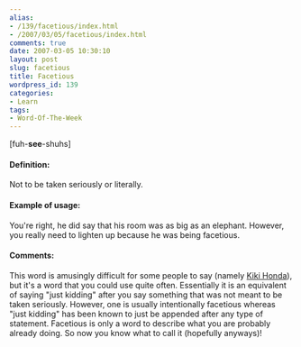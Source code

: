 ```yaml
---
alias:
- /139/facetious/index.html
- /2007/03/05/facetious/index.html
comments: true
date: 2007-03-05 10:30:10
layout: post
slug: facetious
title: Facetious
wordpress_id: 139
categories:
- Learn
tags:
- Word-Of-The-Week
---
```


[fuh-**see**-shuhs]  



#### Definition:


Not to be taken seriously or literally.



#### Example of usage:


You're right, he did say that his room was as big as an elephant.  However, you really need to lighten up because he was being facetious.



#### Comments:


This word is amusingly difficult for some people to say (namely [Kiki Honda](http://www.xanga.com/godschild1427)), but it's a word that you could use quite often.  Essentially it is an equivalent of saying "just kidding" after you say something that was not meant to be taken seriously.  However, one is usually intentionally facetious whereas "just kidding" has been known to just be appended after any type of statement.  Facetious is only a word to describe what you are probably already doing.  So now you know what to call it (hopefully anyways)!
